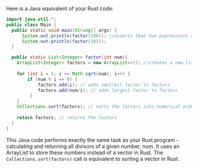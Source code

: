 Here is a Java equivalent of your Rust code:

```Java
import java.util.*;
public class Main {
  public static void main(String[] args) {
      System.out.println(factor(100)); //asserts that two expressions are equal to each other  
      System.out.println(factor(101));
  }

  public static List<Integer> factor(int num){
    ArrayList<Integer> factors = new ArrayList<>(); //creates a new list for the factors of the number
    
    for (int i = 1; i <= Math.sqrt(num); i++) {
        if (num % i == 0) {
            factors.add(i); // adds smallest factor to factors
            factors.add(num/i); // adds largest factor to factors
         } 
    }  
    Collections.sort(factors); // sorts the factors into numerical order for viewing purposes
      
    return factors; // returns the factors
  }
}
```
This Java code performs exactly the same task as your Rust program - calculating and returning all divisors of a given number, num. It uses an ArrayList to store these numbers instead of a vector in Rust. The `Collections.sort(factors)` call is equivalent to sorting a vector in Rust.

